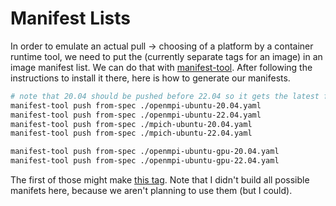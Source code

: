 # Manifest Lists

In order to emulate an actual pull -> choosing of a platform by a container runtime tool, we need to put the (currently separate tags for an image) in an image manifest list. We can do that with [manifest-tool](https://github.com/estesp/manifest-tool). After following the instructions to install it there, here is how to generate our manifests.

```bash
# note that 20.04 should be pushed before 22.04 so it gets the latest for the family
manifest-tool push from-spec ./openmpi-ubuntu-20.04.yaml
manifest-tool push from-spec ./openmpi-ubuntu-22.04.yaml
manifest-tool push from-spec ./mpich-ubuntu-20.04.yaml
manifest-tool push from-spec ./mpich-ubuntu-22.04.yaml

manifest-tool push from-spec ./openmpi-ubuntu-gpu-20.04.yaml
manifest-tool push from-spec ./openmpi-ubuntu-gpu-22.04.yaml
```

The first of those might make [this tag](https://github.com/rse-ops/lammps-matrix/pkgs/container/lammps-matrix/169857305?tag=openmpi-ubuntu). Note that I didn't build all possible manifets here, because we aren't planning to use them (but I could).
